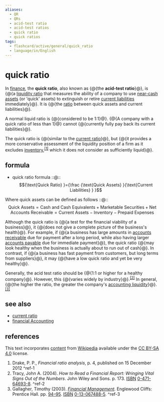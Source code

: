```yaml
---
aliases:
  - QR
  - QRs
  - acid-test ratio
  - acid-test ratios
  - quick ratio
  - quick ratios
tags:
  - flashcard/active/general/quick_ratio
  - language/in/English
---
```


# quick ratio

In [finance](finance.md), the __quick ratio__, also known as {@{the __acid-test ratio__}@}, is {@{a [liquidity ratio](accounting%20liquidity.md) that measures the ability of a company to use [near-cash assets](cash%20and%20cash%20equivalents.md) (or 'quick' assets) to extinguish or retire [current liabilities](current%20liability.md) immediately}@}. It is {@{the [ratio](financial%20ratio.md) between quick assets and current liabilities}@}. <!--SR:!2024-12-13,64,310!2025-06-30,215,330!2025-03-04,113,290-->

A normal liquid ratio is {@{considered to be 1:1}@}. {@{A company with a quick ratio of less than 1}@} cannot {@{currently fully pay back its current liabilities}@}. <!--SR:!2025-04-02,146,310!2025-06-24,210,330!2025-06-08,195,310-->

The quick ratio is {@{similar to the [current ratio](current%20ratio.md)}@}, but {@{it provides a more conservative assessment of the liquidity position of a firm as it excludes [inventory](inventory.md),<sup>[\[1\]](#^ref-1)</sup> which it does not consider as sufficiently liquid}@}. <!--SR:!2025-07-07,221,330!2025-09-05,268,330-->

## formula

- quick ratio formula ::@:: $${\text{Quick Ratio} }={\frac {\text{Quick Assets} }{\text{Current Liabilities} } }$$ <!--SR:!2025-07-31,241,330!2025-08-23,259,330-->

Where quick assets can be defined as follows ::@:: $${\text{Quick Assets} }={\text{Cash and Cash Equivalents} }+{\text{Marketable Securities} }+{\text{Net Accounts Receivable} }={\text{Current Assets} }-{\text{Inventory} }-{\text{Prepaid Expenses} }$$ <!--SR:!2024-12-20,53,250!2024-12-28,64,270-->

Although the quick ratio is {@{a test for the financial viability of a business}@}, it {@{does not give a complete picture of the business's health}@}. For example, if {@{a business has large amounts in [accounts receivable](accounts%20receivable.md) due for payment after a long period, while also having larger [accounts payable](accounts%20payable.md) due for immediate payment}@}, the quick ratio {@{may look healthy when the business is actually about to run out of cash}@}. In contrast, if {@{a business has fast payment from customers, but long terms from suppliers}@}, it may {@{have a low quick ratio and yet be very healthy}@}. <!--SR:!2025-05-30,186,310!2025-05-22,181,310!2025-05-30,188,310!2025-05-01,151,290!2025-07-11,223,330!2025-03-12,115,290-->

Generally, the acid test ratio should be {@{1:1 or higher for a healthy company}@}. However, this {@{varies widely by industry}@}.<sup>[\[2\]](#^ref-2)</sup> In general, {@{the higher the ratio, the greater the company's [accounting liquidity](accounting%20liquidity.md)}@}.<sup>[\[3\]](#^ref-3)</sup> <!--SR:!2025-02-07,102,290!2025-08-16,254,330!2025-09-18,281,330-->

## see also

- [current ratio](current%20ratio.md)
- [financial Accounting](financial%20accounting.md)

## references

This text incorporates [content](https://en.wikipedia.org/wiki/quick_ratio) from [Wikipedia](Wikipedia.md) available under the [CC BY-SA 4.0](https://creativecommons.org/licenses/by-sa/4.0/) license.

1. Drake, P. P., _Financial ratio analysis_, p. 4, published on 15 December 2012 <a id="^ref-1"></a>^ref-1
2. Tracy, John A. (2004). _How to Read a Financial Report: Wringing Vital Signs Out of the Numbers_. John Wiley and Sons. p. 173. [ISBN](ISBN.md) [0-471-64693-8](https://en.wikipedia.org/wiki/Special:BookSources/0-471-64693-8). <a id="^ref-2"></a>^ref-2
3. Gallagher, Timothy (2003). [_Financial Management_](https://archive.org/details/financialmanagem00timo/page/94). Englewood Cliffs: Prentice Hall. pp. [94–95](https://archive.org/details/financialmanagem00timo/page/94). [ISBN](ISBN.md) [0-13-067488-5](https://en.wikipedia.org/wiki/Special:BookSources/0-13-067488-5). <a id="^ref-3"></a>^ref-3
